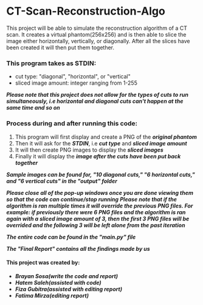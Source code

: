 # CT-Scan-Reconstruction-Algo
This project will be able to simulate the reconstruction algorithm of a CT scan.
It creates a virtual phantom(256x256) and is then able to slice the image either horizontally, vertically, or diagonally. After all the slices have been created it will then put them together.

### This program takes as STDIN:
  - cut type: "diagonal", "horizontal", or "vertical" 
  - sliced image amount: integer ranging from 1-255
  
***Please note that this project does not allow for the types of cuts to run simultaneously, i.e horizontal and diagonal cuts can't happen at the same time and so on***

### Process during and after running this code:
1) This program will first display and create a PNG of the ***original phantom*** 
2) Then it will ask for the ***STDIN***, i.e ***cut type*** and ***sliced image amount***
3) It will then create PNG images to display the ***sliced images***
4) Finally it will display the ***image after the cuts have been put back together***

***Sample images can be found for, "10 diagonal cuts," "6 horizontal cuts," and "6 vertical cuts" in the "output" folder***

***Please close all of the pop-up windows once you are done viewing them so that the code can continue/stop running***
***Please note that if the algorithm is ran multiple times it will override the previous PNG files. For example: if previously there were 6 PNG files and the
algorithm is ran again with a sliced image amount of 3, then the first 3 PNG files will be overrided and the following 3 will be left alone from the past iteration***

***The entire code can be found in the "main.py" file***

***The "Final Report" contains all the findings made by us***

#### This project was created by:
  - ***Brayan Sosa(write the code and report)***
  - ***Hatem Saleh(assisted with code)***
  - ***Fiza Gubitra(assisted with editing report)***
  - ***Fatima Mirza(editing report)***
